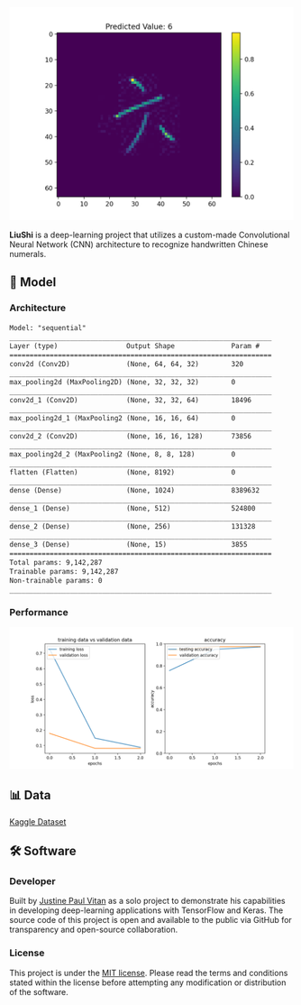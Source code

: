 ![LiuShi](resources/images/figures/six.png)


**LiuShi** is a deep-learning project that utilizes a custom-made Convolutional Neural Network (CNN) architecture to recognize handwritten Chinese numerals.


## 🧠 Model


### Architecture


```
Model: "sequential"
_________________________________________________________________
Layer (type)                 Output Shape              Param #   
=================================================================
conv2d (Conv2D)              (None, 64, 64, 32)        320       
_________________________________________________________________
max_pooling2d (MaxPooling2D) (None, 32, 32, 32)        0         
_________________________________________________________________
conv2d_1 (Conv2D)            (None, 32, 32, 64)        18496     
_________________________________________________________________
max_pooling2d_1 (MaxPooling2 (None, 16, 16, 64)        0         
_________________________________________________________________
conv2d_2 (Conv2D)            (None, 16, 16, 128)       73856     
_________________________________________________________________
max_pooling2d_2 (MaxPooling2 (None, 8, 8, 128)         0         
_________________________________________________________________
flatten (Flatten)            (None, 8192)              0         
_________________________________________________________________
dense (Dense)                (None, 1024)              8389632   
_________________________________________________________________
dense_1 (Dense)              (None, 512)               524800    
_________________________________________________________________
dense_2 (Dense)              (None, 256)               131328    
_________________________________________________________________
dense_3 (Dense)              (None, 15)                3855      
=================================================================
Total params: 9,142,287
Trainable params: 9,142,287
Non-trainable params: 0
_________________________________________________________________
```


### Performance


![Performance](resources/images/figures/performance.png)


## 📊 Data


[Kaggle Dataset](https://www.kaggle.com/gpreda/chinese-mnist)


## 🛠️ Software


### Developer


Built by [Justine Paul Vitan](https://jpvitan.com) as a solo project to demonstrate his capabilities in developing deep-learning applications with TensorFlow and Keras. The source code of this project is open and available to the public via GitHub for transparency and open-source collaboration.


### License


This project is under the [MIT license](https://github.com/jpvitan/liushi/blob/master/LICENSE). Please read the terms and conditions stated within the license before attempting any modification or distribution of the software.